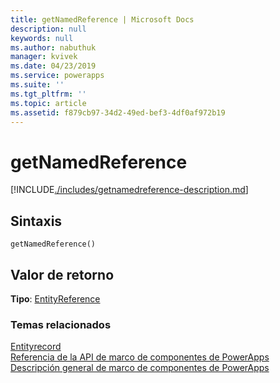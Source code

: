 ```yaml
---
title: getNamedReference | Microsoft Docs
description: null
keywords: null
ms.author: nabuthuk
manager: kvivek
ms.date: 04/23/2019
ms.service: powerapps
ms.suite: ''
ms.tgt_pltfrm: ''
ms.topic: article
ms.assetid: f879cb97-34d2-49ed-bef3-4df0af972b19
---
```

# <a name="getnamedreference"></a>getNamedReference

[!INCLUDE[./includes/getnamedreference-description.md](./includes/getnamedreference-description.md)]

## <a name="syntax"></a>Sintaxis

`getNamedReference()`

## <a name="return-value"></a>Valor de retorno

**Tipo**: [EntityReference](../entityreference.md)


### <a name="related-topics"></a>Temas relacionados

[Entityrecord](../entityrecord.md)<br/>
[Referencia de la API de marco de componentes de PowerApps](../../reference/index.md)<br/>
[Descripción general de marco de componentes de PowerApps](../../overview.md)